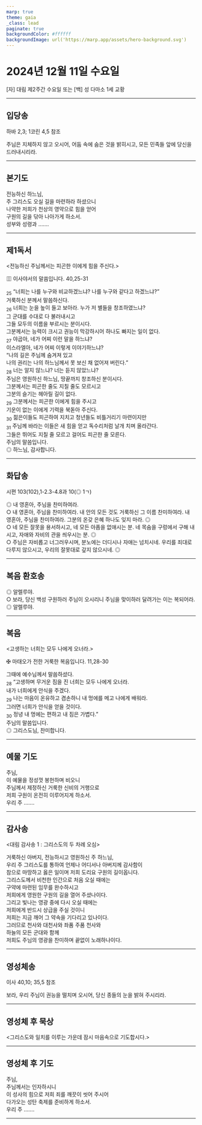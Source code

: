 ```yaml
---
marp: true
theme: gaia
_class: lead
paginate: true
backgroundColor: #ffffff
backgroundImage: url('https://marp.app/assets/hero-background.svg')
---
```


# 2024년 12월 11일 수요일

[자] 대림 제2주간 수요일 또는 [백] 성 다마소 1세 교황  




---

## 입당송

하바 2,3; 1코린 4,5 참조

주님은 지체하지 않고 오시어, 어둠 속에 숨은 것을 밝히시고, 모든 민족들 앞에 당신을 드러내시리라.  
  


---

## 본기도

전능하신 하느님,  
주 그리스도 오실 길을 마련하라 하셨으니  
나약한 저희가 천상의 영약으로 힘을 얻어  
구원의 길을 닦아 나아가게 하소서.  
성부와 성령과 …….  
  


---

## 제1독서

<전능하신 주님께서는 피곤한 이에게 힘을 주신다.>

▥ 이사야서의 말씀입니다. 40,25-31

<sub>25</sub> “너희는 나를 누구와 비교하겠느냐? 나를 누구와 같다고 하겠느냐?”  
거룩하신 분께서 말씀하신다.  
<sub>26</sub> 너희는 눈을 높이 들고 보아라. 누가 저 별들을 창조하였느냐?  
그 군대를 수대로 다 불러내시고  
그들 모두의 이름을 부르시는 분이시다.  
그분께서는 능력이 크시고 권능이 막강하시어 하나도 빠지는 일이 없다.  
<sub>27</sub> 야곱아, 네가 어찌 이런 말을 하느냐?  
이스라엘아, 네가 어찌 이렇게 이야기하느냐?  
“나의 길은 주님께 숨겨져 있고  
나의 권리는 나의 하느님께서 못 보신 채 없어져 버린다.”  
<sub>28</sub> 너는 알지 않느냐? 너는 듣지 않았느냐?  
주님은 영원하신 하느님, 땅끝까지 창조하신 분이시다.  
그분께서는 피곤한 줄도 지칠 줄도 모르시고  
그분의 슬기는 헤아릴 길이 없다.  
<sub>29</sub> 그분께서는 피곤한 이에게 힘을 주시고  
기운이 없는 이에게 기력을 북돋아 주신다.  
<sub>30</sub> 젊은이들도 피곤하여 지치고 청년들도 비틀거리기 마련이지만  
<sub>31</sub> 주님께 바라는 이들은 새 힘을 얻고 독수리처럼 날개 치며 올라간다.  
그들은 뛰어도 지칠 줄 모르고 걸어도 피곤한 줄 모른다.  
주님의 말씀입니다.  
◎ 하느님, 감사합니다.  
  


---

## 화답송

시편 103(102),1-2.3-4.8과 10(◎ 1ㄱ)

◎ 내 영혼아, 주님을 찬미하여라.  
○ 내 영혼아, 주님을 찬미하여라. 내 안의 모든 것도 거룩하신 그 이름 찬미하여라. 내 영혼아, 주님을 찬미하여라. 그분의 온갖 은혜 하나도 잊지 마라. ◎  
○ 네 모든 잘못을 용서하시고, 네 모든 아픔을 없애시는 분. 네 목숨을 구렁에서 구해 내시고, 자애와 자비의 관을 씌우시는 분. ◎  
○ 주님은 자비롭고 너그러우시며, 분노에는 더디시나 자애는 넘치시네. 우리를 죄대로 다루지 않으시고, 우리의 잘못대로 갚지 않으시네. ◎  
  


---

## 복음 환호송

◎ 알렐루야.  
○ 보라, 당신 백성 구원하러 주님이 오시리니 주님을 맞이하러 달려가는 이는 복되어라.  
◎ 알렐루야.  
  


---

## 복음

<고생하는 너희는 모두 나에게 오너라.>

✠ 마태오가 전한 거룩한 복음입니다. 11,28-30

그때에 예수님께서 말씀하셨다.  
<sub>28</sub> “고생하며 무거운 짐을 진 너희는 모두 나에게 오너라.  
내가 너희에게 안식을 주겠다.  
<sub>29</sub> 나는 마음이 온유하고 겸손하니 내 멍에를 메고 나에게 배워라.  
그러면 너희가 안식을 얻을 것이다.  
<sub>30</sub> 정녕 내 멍에는 편하고 내 짐은 가볍다.”  
주님의 말씀입니다.  
◎ 그리스도님, 찬미합니다.  
  


---

## 예물 기도

주님,  
이 예물을 정성껏 봉헌하며 비오니  
주님께서 제정하신 거룩한 신비의 거행으로  
저희 구원이 온전히 이루어지게 하소서.  
우리 주 …….  
  


---

## 감사송

<대림 감사송 1 : 그리스도의 두 차례 오심>

거룩하신 아버지, 전능하시고 영원하신 주 하느님,  
우리 주 그리스도를 통하여 언제나 어디서나 아버지께 감사함이  
참으로 마땅하고 옳은 일이며 저희 도리요 구원의 길이옵니다.  
그리스도께서 비천한 인간으로 처음 오실 때에는  
구약에 마련된 임무를 완수하시고  
저희에게 영원한 구원의 길을 열어 주셨나이다.  
그리고 빛나는 영광 중에 다시 오실 때에는  
저희에게 반드시 상급을 주실 것이니  
저희는 지금 깨어 그 약속을 기다리고 있나이다.  
그러므로 천사와 대천사와 좌품 주품 천사와  
하늘의 모든 군대와 함께  
저희도 주님의 영광을 찬미하며 끝없이 노래하나이다.  
  


---

## 영성체송

이사 40,10; 35,5 참조

보라, 우리 주님이 권능을 떨치며 오시어, 당신 종들의 눈을 밝혀 주시리라.  
  


---

## 영성체 후 묵상

<그리스도와 일치를 이루는 가운데 잠시 마음속으로 기도합시다.>  


---

## 영성체 후 기도

주님,  
주님께서는 인자하시니  
이 성사의 힘으로 저희 죄를 깨끗이 씻어 주시어  
다가오는 성탄 축제를 준비하게 하소서.  
우리 주 …….  
  


---